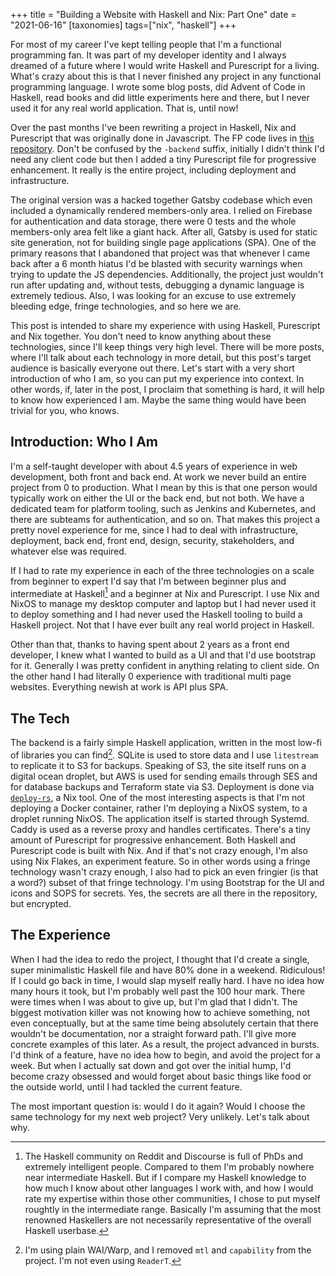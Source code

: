 +++
title = "Building a Website with Haskell and Nix: Part One"
date = "2021-06-16"
[taxonomies]
tags=["nix", "haskell"]
+++

For most of my career I've kept telling people that I'm a functional programming fan. It was part of my developer identity and I always dreamed of a future where I would write Haskell and Purescript for a living. What's crazy about this is that I never finished any project in any functional programming language. I wrote some blog posts, did Advent of Code in Haskell, read books and did little experiments here and there, but I never used it for any real world application. That is, until now!

Over the past months I've been rewriting a project in Haskell, Nix and Purescript that was originally done in Javascript. The FP code lives in [this repository](https://github.com/cideM/lions-backend). Don't be confused by the `-backend` suffix, initially I didn't think I'd need any client code but then I added a tiny Purescript file for progressive enhancement. It really is the entire project, including deployment and infrastructure.

The original version was a hacked together Gatsby codebase which even included a dynamically rendered members-only area. I relied on Firebase for authentication and data storage, there were 0 tests and the whole members-only area felt like a giant hack. After all, Gatsby is used for static site generation, not for building single page applications (SPA). One of the primary reasons that I abandoned that project was that whenever I came back after a 6 month hiatus I'd be blasted with security warnings when trying to update the JS dependencies. Additionally, the project just wouldn't run after updating and, without tests, debugging a dynamic language is extremely tedious. Also, I was looking for an excuse to use extremely bleeding edge, fringe technologies, and so here we are.

This post is intended to share my experience with using Haskell, Purescript and Nix together. You don't need to know anything about these technologies, since I'll keep things very high level. There will be more posts, where I'll talk about each technology in more detail, but this post's target audience is basically everyone out there. Let's start with a very short introduction of who I am, so you can put my experience into context. In other words, if, later in the post, I proclaim that something is hard, it will help to know how experienced I am. Maybe the same thing would have been trivial for you, who knows.

## Introduction: Who I Am

I'm a self-taught developer with about 4.5 years of experience in web development, both front and back end. At work we never build an entire project from 0 to production. What I mean by this is that one person would typically work on either the UI or the back end, but not both. We have a dedicated team for platform tooling, such as Jenkins and Kubernetes, and there are subteams for authentication, and so on. That makes this project a pretty novel experience for me, since I had to deal with infrastructure, deployment, back end, front end, design, security, stakeholders, and whatever else was required.

If I had to rate my experience in each of the three technologies on a scale from beginner to expert I'd say that I'm between beginner plus and intermediate at Haskell[^1] and a beginner at Nix and Purescript. I use Nix and NixOS to manage my desktop computer and laptop but I had never used it to deploy something and I had never used the Haskell tooling to build a Haskell project. Not that I have ever built any real world project in Haskell.

Other than that, thanks to having spent about 2 years as a front end developer, I knew what I wanted to build as a UI and that I'd use bootstrap for it. Generally I was pretty confident in anything relating to client side. On the other hand I had literally 0 experience with traditional multi page websites. Everything newish at work is API plus SPA.

## The Tech

The backend is a fairly simple Haskell application, written in the most low-fi of libraries you can find[^2]. SQLite is used to store data and I use `litestream` to replicate it to S3 for backups. Speaking of S3, the site itself runs on a digital ocean droplet, but AWS is used for sending emails through SES and for database backups and Terraform state via S3. Deployment is done via [`deploy-rs`](https://github.com/serokell/deploy-rs), a Nix tool. One of the most interesting aspects is that I'm not deploying a Docker container, rather I'm deploying a NixOS system, to a droplet running NixOS. The application itself is started through Systemd. Caddy is used as a reverse proxy and handles certificates. There's a tiny amount of Purescript for progressive enhancement. Both Haskell and Purescript code is built with Nix. And if that's not crazy enough, I'm also using Nix Flakes, an experiment feature. So in other words using a fringe technology wasn't crazy enough, I also had to pick an even fringier (is that a word?) subset of that fringe technology. I'm using Bootstrap for the UI and icons and SOPS for secrets. Yes, the secrets are all there in the repository, but encrypted.

## The Experience

When I had the idea to redo the project, I thought that I'd create a single, super minimalistic Haskell file and have 80% done in a weekend. Ridiculous! If I could go back in time, I would slap myself really hard. I have no idea how many hours it took, but I'm probably well past the 100 hour mark. There were times when I was about to give up, but I'm glad that I didn't. The biggest motivation killer was not knowing how to achieve something, not even conceptually, but at the same time being absolutely certain that there wouldn't be documentation, nor a straight forward path. I'll give more concrete examples of this later. As a result, the project advanced in bursts. I'd think of a feature, have no idea how to begin, and avoid the project for a week. But when I actually sat down and got over the initial hump, I'd become crazy obsessed and would forget about basic things like food or the outside world, until I had tackled the current feature.

The most important question is: would I do it again? Would I choose the same technology for my next web project? Very unlikely. Let's talk about why.




[^1]: The Haskell community on Reddit and Discourse is full of PhDs and extremely intelligent people. Compared to them I'm probably nowhere near intermediate Haskell. But if I compare my Haskell knowledge to how much I know about other languages I work with, and how I would rate my expertise within those other communities, I chose to put myself roughtly in the intermediate range. Basically I'm assuming that the most renowned Haskellers are not necessarily representative of the overall Haskell userbase.

[^2]: I'm using plain WAI/Warp, and I removed `mtl` and `capability` from the project. I'm not even using `ReaderT`.
